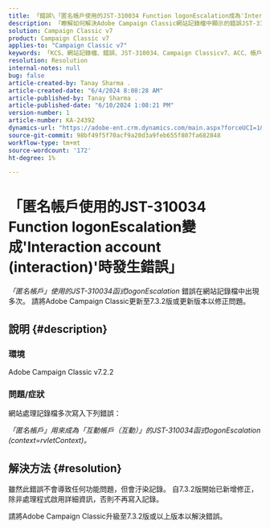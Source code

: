 ```yaml
---
title: 「錯誤\「匿名帳戶使用的JST-310034 Function logonEscalation成為'Interaction account (interaction)'\」
description: 「瞭解如何解決Adobe Campaign Classic網站記錄檔中顯示的錯誤JST-310034。」
solution: Campaign Classic v7
product: Campaign Classic v7
applies-to: "Campaign Classic v7"
keywords: 「KCS、網站記錄檔、錯誤、JST-310034、Campaign Classicv7、ACC、帳戶、logonEscalation」
resolution: Resolution
internal-notes: null
bug: false
article-created-by: Tanay Sharma .
article-created-date: "6/4/2024 8:08:28 AM"
article-published-by: Tanay Sharma .
article-published-date: "6/10/2024 1:08:21 PM"
version-number: 1
article-number: KA-24392
dynamics-url: "https://adobe-ent.crm.dynamics.com/main.aspx?forceUCI=1&pagetype=entityrecord&etn=knowledgearticle&id=474f4a9d-4922-ef11-840b-0022480a40c2"
source-git-commit: 98bf49f5f70acf9a20d3a9feb655f807fa682848
workflow-type: tm+mt
source-wordcount: '172'
ht-degree: 1%

---
```


# 「匿名帳戶使用的JST-310034 Function logonEscalation變成&#39;Interaction account (interaction)&#39;時發生錯誤」


*「匿名帳戶」使用的JST-310034函式logonEscalation* 錯誤在網站記錄檔中出現多次。 請將Adobe Campaign Classic更新至7.3.2版或更新版本以修正問題。

## 說明 {#description}


### 環境

Adobe Campaign Classic v7.2.2



### 問題/症狀

網站處理記錄檔多次寫入下列錯誤：

*「匿名帳戶」用來成為「互動帳戶（互動）」的JST-310034函式logonEscalation (context=rvletContext)。*


## 解決方法 {#resolution}


雖然此錯誤不會導致任何功能問題，但會汙染記錄。 自7.3.2版開始已新增修正，除非處理程式啟用詳細資訊，否則不再寫入記錄。

請將Adobe Campaign Classic升級至7.3.2版或以上版本以解決錯誤。


